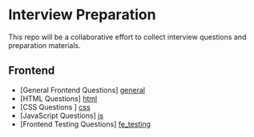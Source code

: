 # Interview Preparation
This repo will be a collaborative effort to collect interview questions and preparation materials.

## Frontend
- [General Frontend Questions] [general]
- [HTML Questions] [html]
- [CSS Questions ] [css]
- [JavaScript Questions] [js]
- [Frontend Testing Questions] [fe_testing]


[general]: ./frontend_questions.md
[html]: ./html_questions.md
[css]: ./css_questions.md
[js]: ./js_questions.md
[fe_testing]: ./fe_testing_questions.md
